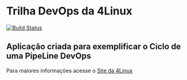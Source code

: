 # Trilha DevOps da 4Linux

<!-- Altere a Flag abaixo com sua URL do Travis -->
[![Build Status](https://travis-ci.org/gabrieldru/DevOpsLab-HelloWorld.svg?branch=master)](https://travis-ci.org/gabrieldru/DevOpsLab-HelloWorld)

## Aplicação criada para exemplificar o Ciclo de uma PipeLine DevOps


Para maiores informações acesse o [Site da 4Linux](https://www.4linux.com.br/cursos/devops)
